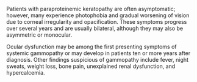 Patients with paraproteinemic keratopathy are often asymptomatic; however, many experience photophobia and gradual worsening of vision due to corneal irregularity and opacification. These symptoms progress over several years and are usually bilateral, although they may also be asymmetric or monocular.

Ocular dysfunction may be among the first presenting symptoms of systemic gammopathy or may develop in patients ten or more years after diagnosis. Other findings suspicious of gammopathy include fever, night sweats, weight loss, bone pain, unexplained renal dysfunction, and hypercalcemia.